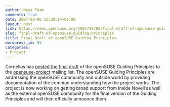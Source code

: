 ```yaml
---
author: News Team
comments: true
date: 2007-08-06 15:28:14+00:00
layout: post
link: https://news.opensuse.org/2007/08/06/final-draft-of-opensuse-guiding-principles/
slug: final-draft-of-opensuse-guiding-principles
title: Final Draft of openSUSE Guiding Principles
wordpress_id: 85
categories:
- Project
---
```


Cornelius has [posted the  final draft](//lists.opensuse.org/opensuse-project/2007-08/msg00010.html) of the openSUSE Guiding Principles to the [opensuse-project](//lists.opensuse.org/opensuse-project/) mailing list. The openSUSE Guiding Principles are addressing the openSUSE community and outside world by providing documentation of the common understanding how the project works. The project is now working on getting broad support from inside Novell as well as the external openSUSE community for the final version of the Guiding Principles and will then officially announce them.
